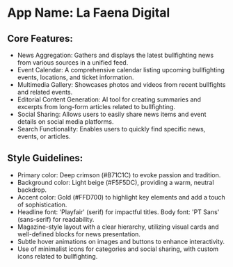 # **App Name**: La Faena Digital

## Core Features:

- News Aggregation: Gathers and displays the latest bullfighting news from various sources in a unified feed.
- Event Calendar: A comprehensive calendar listing upcoming bullfighting events, locations, and ticket information.
- Multimedia Gallery: Showcases photos and videos from recent bullfights and related events.
- Editorial Content Generation: AI tool for creating summaries and excerpts from long-form articles related to bullfighting.
- Social Sharing: Allows users to easily share news items and event details on social media platforms.
- Search Functionality: Enables users to quickly find specific news, events, or articles.

## Style Guidelines:

- Primary color: Deep crimson (#B71C1C) to evoke passion and tradition.
- Background color: Light beige (#F5F5DC), providing a warm, neutral backdrop.
- Accent color: Gold (#FFD700) to highlight key elements and add a touch of sophistication.
- Headline font: 'Playfair' (serif) for impactful titles. Body font: 'PT Sans' (sans-serif) for readability.
- Magazine-style layout with a clear hierarchy, utilizing visual cards and well-defined blocks for news presentation.
- Subtle hover animations on images and buttons to enhance interactivity.
- Use of minimalist icons for categories and social sharing, with custom icons related to bullfighting.